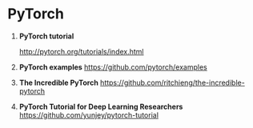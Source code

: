 # PyTorch
1.  **PyTorch tutorial**

    http://pytorch.org/tutorials/index.html
2.  **PyTorch examples**
    https://github.com/pytorch/examples
3.  **The Incredible PyTorch**
    https://github.com/ritchieng/the-incredible-pytorch
4.  **PyTorch Tutorial for Deep Learning Researchers**
    https://github.com/yunjey/pytorch-tutorial
